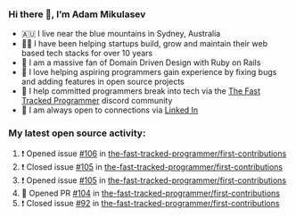 ### Hi there 👋, I’m Adam Mikulasev

- 🇦🇺 I live near the blue mountains in Sydney, Australia
- 👨‍💻 I have been helping startups build, grow and maintain their web based tech stacks for over 10 years
- 💎 I am a massive fan of Domain Driven Design with Ruby on Rails
- 💞️ I love helping aspiring programmers gain experience by fixing bugs and adding features in open source projects
- 🌱 I help committed programmers break into tech via the [The Fast Tracked Programmer](https://discord.com/invite/VaH6yVGe53) discord community
- 🔗 I am always open to connections via [Linked In](https://www.linkedin.com/in/adam-mikulasev-32690591/)

### My latest open source activity:

<!--START_SECTION:activity-->
1. ❗️ Opened issue [#106](https://github.com/the-fast-tracked-programmer/first-contributions/issues/106) in [the-fast-tracked-programmer/first-contributions](https://github.com/the-fast-tracked-programmer/first-contributions)
2. ❗️ Closed issue [#105](https://github.com/the-fast-tracked-programmer/first-contributions/issues/105) in [the-fast-tracked-programmer/first-contributions](https://github.com/the-fast-tracked-programmer/first-contributions)
3. ❗️ Opened issue [#105](https://github.com/the-fast-tracked-programmer/first-contributions/issues/105) in [the-fast-tracked-programmer/first-contributions](https://github.com/the-fast-tracked-programmer/first-contributions)
4. 💪 Opened PR [#104](https://github.com/the-fast-tracked-programmer/first-contributions/pull/104) in [the-fast-tracked-programmer/first-contributions](https://github.com/the-fast-tracked-programmer/first-contributions)
5. ❗️ Closed issue [#92](https://github.com/the-fast-tracked-programmer/first-contributions/issues/92) in [the-fast-tracked-programmer/first-contributions](https://github.com/the-fast-tracked-programmer/first-contributions)
<!--END_SECTION:activity-->
